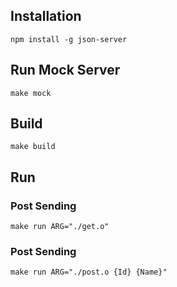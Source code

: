 ## Installation

```
npm install -g json-server
```

## Run Mock Server

```
make mock
```

## Build

```
make build
```

## Run

### Post Sending
```
make run ARG="./get.o"
```

### Post Sending
```
make run ARG="./post.o {Id} {Name}"
```
